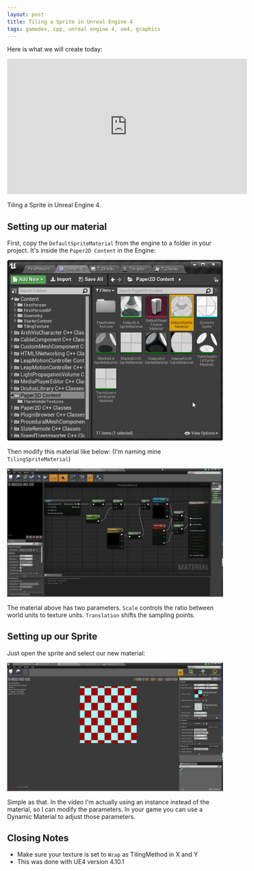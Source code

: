 ```yaml
---
layout: post
title: Tiling a Sprite in Unreal Engine 4
tags: gamedev, cpp, unreal engine 4, ue4, graphics
---
```


Here is what we will create today:

<iframe width="560" height="315" src="https://www.youtube.com/embed/wCK-Yp7nV9k" frameborder="0" allowfullscreen></iframe>

Tiling a Sprite in Unreal Engine 4.


Setting up our material
-----------------------

First, copy the `DefaultSpriteMaterial` from the engine to a folder in your project. It's inside the `Paper2D Content` in the Engine:

![default spriet](/assets/images/ue4_tiling/TilingMaterialDefault.png)

Then modify this material like below: (I'm naming mine `TilingSpriteMaterial`)

![tilingmaterial](/assets/images/ue4_tiling/TilingSpriteMaterial.png)


The material above has two parameters. `Scale` controls the ratio between world units to texture units. `Translation`
shifts the sampling points.


Setting up our Sprite
---------------------

Just open the sprite and select our new material:


![tilingmaterialinsprite](/assets/images/ue4_tiling/TilingMaterialInSprite.png)

Simple as that. In the video I'm actually using an instance instead of the material, so I can modify the parameters.
In your game you can use a Dynamic Material to adjust those parameters.


## Closing Notes

 * Make sure your texture is set to `Wrap` as TilingMethod in X and Y
 * This was done with UE4 version 4.10.1

